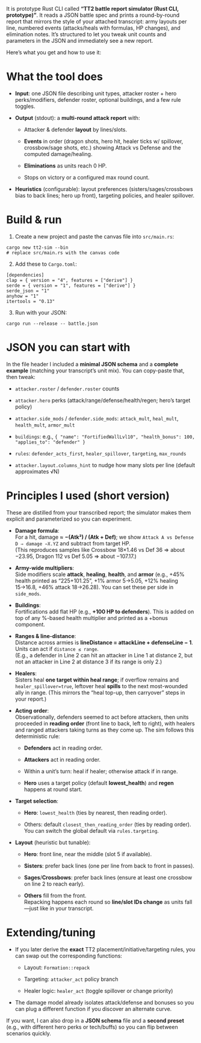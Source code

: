 It is prototype Rust CLI called **“TT2 battle report simulator (Rust CLI, prototype)”**. It reads a JSON battle spec and prints a round-by-round report that mirrors the style of your attached transcript: army layouts per line, numbered events (attacks/heals with formulas, HP changes), and elimination notes. It’s structured to let you tweak unit counts and parameters in the JSON and immediately see a new report.

Here’s what you get and how to use it:

# **What the tool does**

* **Input**: one JSON file describing unit types, attacker roster \+ hero perks/modifiers, defender roster, optional buildings, and a few rule toggles.

* **Output** (stdout): a **multi-round attack report** with:

  * Attacker & defender **layout** by lines/slots.

  * **Events** in order (dragon shots, hero hit, healer ticks w/ spillover, crossbow/sage shots, etc.) showing Attack vs Defense and the computed damage/healing.

  * **Eliminations** as units reach 0 HP.

  * Stops on victory or a configured max round count.

* **Heuristics** (configurable): layout preferences (sisters/sages/crossbows bias to back lines; hero up front), targeting policies, and healer spillover.

# **Build & run**

1. Create a new project and paste the canvas file into `src/main.rs`:

`cargo new tt2-sim --bin`  
`# replace src/main.rs with the canvas code`

2. Add these to `Cargo.toml`:

`[dependencies]`  
`clap = { version = "4", features = ["derive"] }`  
`serde = { version = "1", features = ["derive"] }`  
`serde_json = "1"`  
`anyhow = "1"`  
`itertools = "0.13"`

3. Run with your JSON:

`cargo run --release -- battle.json`

# **JSON you can start with**

In the file header I included a **minimal JSON schema** and a **complete example** (matching your transcript’s unit mix). You can copy-paste that, then tweak:

* `attacker.roster` / `defender.roster` counts

* `attacker.hero` perks (attack/range/defense/health/regen; hero’s target policy)

* `attacker.side_mods` / `defender.side_mods`: `attack_mult`, `heal_mult`, `health_mult`, `armor_mult`

* `buildings`: e.g., `{ "name": "FortifiedWallLvl10", "health_bonus": 100, "applies_to": "defender" }`

* `rules`: `defender_acts_first`, `healer_spillover`, `targeting`, `max_rounds`

* `attacker.layout.columns_hint` to nudge how many slots per line (default approximates √N)

# **Principles I used (short version)**

These are distilled from your transcribed report; the simulator makes them explicit and parameterized so you can experiment.

* **Damage formula**:  
   For a hit, damage ≈ **−(Atk²) / (Atk \+ Def)**; we show `Attack A vs Defense D ⇒ damage −X.YZ` and subtract from target HP.  
   (This reproduces samples like Crossbow 18×1.46 vs Def 36 ⇒ about −23.95, Dragon 112 vs Def 5.05 ⇒ about −107.17.)

* **Army-wide multipliers**:  
   Side modifiers scale **attack**, **healing**, **health**, and **armor** (e.g., \+45% health printed as “225+101.25”, \+1% armor 5→5.05, \+12% healing 15→16.8, \+46% attack 18→26.28). You can set these per side in `side_mods`.

* **Buildings**:  
   Fortifications add flat HP (e.g., **\+100 HP to defenders**). This is added on top of any %-based health multiplier and printed as a \+bonus component.

* **Ranges & line-distance**:  
   Distance across armies is **lineDistance \= attackLine \+ defenseLine − 1**. Units can act if `distance ≤ range`.  
   (E.g., a defender in Line 2 can hit an attacker in Line 1 at distance 2, but not an attacker in Line 2 at distance 3 if its range is only 2.)

* **Healers**:  
   Sisters heal **one target within heal range**; if overflow remains and `healer_spillover=true`, leftover heal **spills** to the next most-wounded ally in range. (This mirrors the “heal top-up, then carryover” steps in your report.)

* **Acting order**:  
   Observationally, defenders seemed to act before attackers, then units proceeded in **reading order** (front line to back, left to right), with healers and ranged attackers taking turns as they come up. The sim follows this deterministic rule:

  * **Defenders** act in reading order.

  * **Attackers** act in reading order.

  * Within a unit’s turn: heal if healer; otherwise attack if in range.

  * **Hero** uses a target policy (default **lowest\_health**) and **regen** happens at round start.

* **Target selection**:

  * **Hero**: `lowest_health` (ties by nearest, then reading order).

  * Others: default `closest_then_reading_order` (ties by reading order). You can switch the global default via `rules.targeting`.

* **Layout** (heuristic but tunable):

  * **Hero**: front line, near the middle (slot 5 if available).

  * **Sisters**: prefer back lines (one per line from back to front in passes).

  * **Sages**/**Crossbows**: prefer back lines (ensure at least one crossbow on line 2 to reach early).

  * **Others** fill from the front.  
     Repacking happens each round so **line/slot IDs change** as units fall—just like in your transcript.

# **Extending/tuning**

* If you later derive the **exact** TT2 placement/initiative/targeting rules, you can swap out the corresponding functions:

  * Layout: `Formation::repack`

  * Targeting: `attacker_act` policy branch

  * Healer logic: `healer_act` (toggle spillover or change priority)

* The damage model already isolates attack/defense and bonuses so you can plug a different function if you discover an alternate curve.

If you want, I can also drop in a **JSON schema** file and a **second preset** (e.g., with different hero perks or tech/buffs) so you can flip between scenarios quickly.

